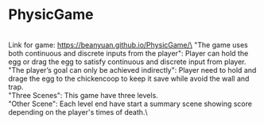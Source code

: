 # PhysicGame
\
Link for game: https://beanyuan.github.io/PhysicGame/\
"The game uses both continuous and discrete inputs from the player": Player can hold the egg or drag the egg to satisfy continuous and discrete input from player.\
"The player’s goal can only be achieved indirectly": Player need to hold and drage the egg to the chickencoop to keep it save while avoid the wall and trap.\
"Three Scenes": This game have three levels.\
"Other Scene": Each level end have start a summary scene showing score depending on the player's times of death.\
